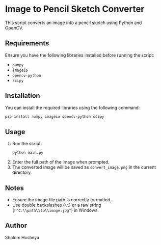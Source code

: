 # Image to Pencil Sketch Converter

This script converts an image into a pencil sketch using Python and OpenCV.

## Requirements
Ensure you have the following libraries installed before running the script:

- `numpy`
- `imageio`
- `opencv-python`
- `scipy`

## Installation
You can install the required libraries using the following command:

```sh
pip install numpy imageio opencv-python scipy
```

## Usage
1. Run the script:
   ```sh
   python main.py
   ```
2. Enter the full path of the image when prompted.
3. The converted image will be saved as `convert_image.png` in the current directory.

## Notes
- Ensure the image file path is correctly formatted.
- Use double backslashes (`\\`) or a raw string (`r"C:\\path\\to\\image.jpg"`) in Windows.

## Author
Shalom Hosheya

